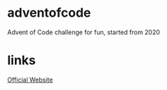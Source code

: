 # adventofcode
Advent of Code challenge for fun, started from 2020

# links
[Official Website](https://adventofcode.com/)